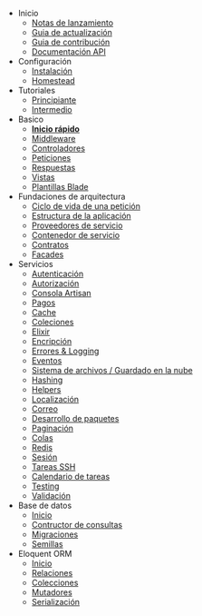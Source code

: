 - Inicio
    - [Notas de lanzamiento](/{{version}}/releases)
    - [Guia de actualización](/{{version}}/upgrade)
    - [Guia de contribución](/{{version}}/contributions)
    - [Documentación API](http://laravel.com/api/{{version}}/)
- Configuración
    - [Instalación](/{{version}}/installation)
    - [Homestead](/{{version}}/homestead)
- Tutoriales
    - [Principiante](/{{version}}/quickstart)
    - [Intermedio](/{{version}}/quickstart-intermediate)
- Basico
    - **[Inicio rápido](/{{version}}/quickstart)**
    - [Middleware](/{{version}}/middleware)
    - [Controladores](/{{version}}/controllers)
    - [Peticiones](/{{version}}/requests)
    - [Respuestas](/{{version}}/responses)
    - [Vistas](/{{version}}/views)
    - [Plantillas Blade](/{{version}}/blade)
- Fundaciones de arquitectura
    - [Ciclo de vida de una petición](/{{version}}/lifecycle)
    - [Estructura de la aplicación](/{{version}}/structure)
    - [Proveedores de servicio](/{{version}}/providers)
    - [Contenedor de servicio](/{{version}}/container)
    - [Contratos](/{{version}}/contracts)
    - [Facades](/{{version}}/facades)
- Servicios
    - [Autenticación](/{{version}}/authentication)
    - [Autorización](/{{version}}/authorization)
    - [Consola Artisan](/{{version}}/artisan)
    - [Pagos](/{{version}}/billing)
    - [Cache](/{{version}}/cache)
    - [Coleciones](/{{version}}/collections)
    - [Elixir](/{{version}}/elixir)
    - [Encripción](/{{version}}/encryption)
    - [Errores & Logging](/{{version}}/errors)
    - [Eventos](/{{version}}/events)
    - [Sistema de archivos / Guardado en la nube](/{{version}}/filesystem)
    - [Hashing](/{{version}}/hashing)
    - [Helpers](/{{version}}/helpers)
    - [Localización](/{{version}}/localization)
    - [Correo](/{{version}}/mail)
    - [Desarrollo de paquetes](/{{version}}/packages)
    - [Paginación](/{{version}}/pagination)
    - [Colas](/{{version}}/queues)
    - [Redis](/{{version}}/redis)
    - [Sesión](/{{version}}/session)
    - [Tareas SSH](/{{version}}/envoy)
    - [Calendario de tareas](/{{version}}/scheduling)
    - [Testing](/{{version}}/testing)
    - [Validación](/{{version}}/validation)
- Base de datos
    - [Inicio](/{{version}}/database)
    - [Contructor de consultas](/{{version}}/queries)
    - [Migraciones](/{{version}}/migrations)
    - [Semillas](/{{version}}/seeding)
- Eloquent ORM
    - [Inicio](/{{version}}/eloquent)
    - [Relaciones](/{{version}}/eloquent-relationships)
    - [Colecciones](/{{version}}/eloquent-collections)
    - [Mutadores](/{{version}}/eloquent-mutators)
    - [Serialización](/{{version}}/eloquent-serialization)
